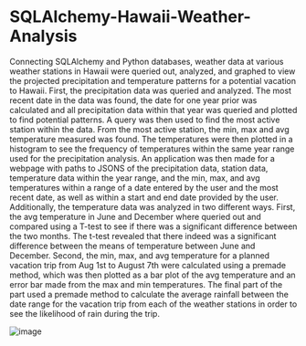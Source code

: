 # SQLAlchemy-Hawaii-Weather-Analysis

Connecting SQLAlchemy and Python databases, weather data at various weather stations in Hawaii were queried out, analyzed, and graphed to view the projected precipitation and temperature patterns for a potential vacation to Hawaii.  First, the precipitation data was queried and analyzed.  The most recent date in the data was found, the date for one year prior was calculated and all precipitation data within that year was queried and plotted to find potential patterns.  A query was then used to find the most active station within the data.  From the most active station, the min, max and avg temperature measured was found.  The temperatures were then plotted in a histogram to see the frequency of temperatures within the same year range used for the precipitation analysis.  An application was then made for a webpage with paths to JSONS of the precipitation data, station data, temperature data within the year range, and the min, max, and avg temperatures within a range of a date entered by the user and the most recent date, as well as within a start and end date provided by the user.  Additionally, the temperature data was analyzed in two different ways.  First, the avg temperature in June and December where queried out and compared using a T-test to see if there was a significant difference between the two months.  The t-test revealed that there indeed was a significant difference between the means of temperature between June and December.  Second, the min, max, and avg temperature for a planned vacation trip from Aug 1st to August 7th were calculated using a premade method, which was then plotted as a bar plot of the avg temperature and an error bar made from the max and min temperatures.  The final part of the part used a premade method to calculate the average rainfall between the date range for the vacation trip from each of the weather stations in order to see the likelihood of rain during the trip.


![image](https://user-images.githubusercontent.com/65049133/121839370-b9d37f00-cc8e-11eb-9e63-024d4356ab46.png)

